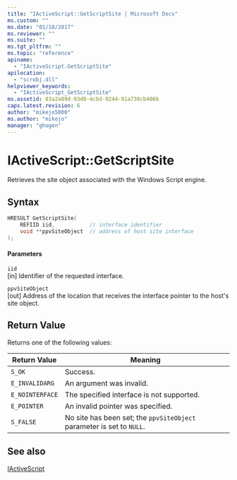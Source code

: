```yaml
---
title: "IActiveScript::GetScriptSite | Microsoft Docs"
ms.custom: ""
ms.date: "01/18/2017"
ms.reviewer: ""
ms.suite: ""
ms.tgt_pltfrm: ""
ms.topic: "reference"
apiname: 
  - "IActiveScript.GetScriptSite"
apilocation: 
  - "scrobj.dll"
helpviewer_keywords: 
  - "IActiveScript_GetScriptSite"
ms.assetid: 83a2a89d-93d0-4cbd-9244-91a730cb406b
caps.latest.revision: 6
author: "mikejo5000"
ms.author: "mikejo"
manager: "ghogen"
---
```

# IActiveScript::GetScriptSite
Retrieves the site object associated with the Windows Script engine.  
  
## Syntax  
  
```cpp
HRESULT GetScriptSite(  
    REFIID iid,           // interface identifier  
    void **ppvSiteObject  // address of host site interface  
);  
```  
  
#### Parameters  
 `iid`  
 [in] Identifier of the requested interface.  
  
 `ppvSiteObject`  
 [out] Address of the location that receives the interface pointer to the host's site object.  
  
## Return Value  
 Returns one of the following values:  
  
|Return Value|Meaning|  
|------------------|-------------|  
|`S_OK`|Success.|  
|`E_INVALIDARG`|An argument was invalid.|  
|`E_NOINTERFACE`|The specified interface is not supported.|  
|`E_POINTER`|An invalid pointer was specified.|  
|`S_FALSE`|No site has been set; the `ppvSiteObject` parameter is set to `NULL`.|  
  
## See also  
 [IActiveScript](../../winscript/reference/iactivescript.md)